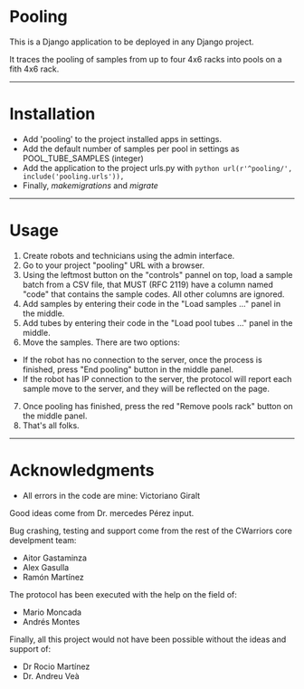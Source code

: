 # Pooling

This is a Django application to be deployed in any Django project.

It traces the pooling of samples from up to four 4x6 racks into pools on a fith 4x6 rack.

--------------
# Installation

- Add 'pooling' to the project installed apps in settings.
- Add the default number of samples per pool in settings as POOL_TUBE_SAMPLES (integer)
- Add the application to the project urls.py with
      ```python
      url(r'^pooling/', include('pooling.urls')),
      ```
- Finally, _makemigrations_ and _migrate_

--------------
# Usage

1. Create robots and technicians using the admin interface.
2. Go to your project "pooling" URL with a browser.
3. Using the leftmost button on the "controls" pannel on top, load a sample batch from a CSV file, that MUST (RFC 2119) have a column named "code" that contains the sample codes. All other columns are ignored.
4. Add samples by entering their code in the "Load samples ..." panel in the middle.
5. Add tubes by entering their code in the "Load pool tubes ..." panel in the middle.
6. Move the samples. There are two options:
  - If the robot has no connection to the server, once the process is finished, press "End pooling" button in the middle panel.
  - If the robot has IP connection to the server, the protocol will report each sample move to the server, and they will be reflected on the page.
7. Once pooling has finished, press the red "Remove pools rack" button on the middle panel.
8. That's all folks.

--------------
# Acknowledgments

- All errors in the code are mine: Victoriano Giralt

Good ideas come from Dr. mercedes Pérez input.

Bug crashing, testing and support come from the rest of the CWarriors core develpment team:

- Aitor Gastaminza
- Alex Gasulla
- Ramón Martínez

The protocol has been executed with the help on the field of:

- Mario Moncada
- Andrés Montes

Finally, all this project would not have been possible without the ideas and support of:

- Dr Rocio Martínez
- Dr. Andreu Veà

